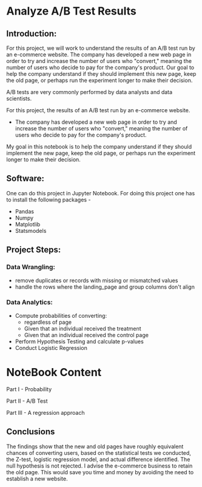 # Analyze A/B Test Results

## Introduction:

For this project, we will work to understand the results of an A/B test run by an e-commerce website. The company has developed a new web page in order to try and increase the number of users who "convert," meaning the number of users who decide to pay for the company's product. Our goal to help the company understand if they should implement this new page, keep the old page, or perhaps run the experiment longer to make their decision.

A/B tests are very commonly performed by data analysts and data scientists. 

For this project, the results of an A/B test run by an e-commerce website.
- The company has developed a new web page in order to try and increase the number of users who "convert," meaning the number of users who decide to pay for the company's product. 

My goal in this notebook is to help the company understand if they should implement the new page, keep the old page, or perhaps run the experiment longer to make their decision.

## Software:

One can do this project in Jupyter Notebook. For doing this project one has to install the following packages -
- Pandas
- Numpy
- Matplotlib
- Statsmodels

## Project Steps:

### Data Wrangling:

- remove duplicates or records with missing or mismatched values
- handle the rows where the landing_page and group columns don't align

### Data Analytics:

- Compute probabilities of converting: 
    - regardless of page
    - Given that an individual received the treatment
    - Given that an individual received the control page
- Perform Hypothesis Testing and calculate p-values
- Conduct Logistic Regression


# NoteBook Content


Part I - Probability

Part II - A/B Test

Part III - A regression approach

## Conclusions

The findings show that the new and old pages have roughly equivalent chances of converting users, based on the statistical tests we conducted, the Z-test, logistic regression model, and actual difference identified. The null hypothesis is not rejected. I advise the e-commerce business to retain the old page. This would save you time and money by avoiding the need to establish a new website.
